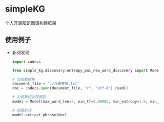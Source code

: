 # simpleKG
个人开源知识图谱构建框架




## 使用例子



* 新词发现

  ```python
  import codecs
  
  from simple_kg.discovery.entropy_pmi_new_word_discovery import Model
  
  # 加载数据集
  document_file = './斗破苍穹.txt'
  doc = codecs.open(document_file, "r", "utf-8").read()
  
  # 加载新词发现模型
  model = Model(max_word_len=5, min_tf=0.00005, min_entropy=1.0, min_pmi=3.0)
  
  # 挖掘新词
  model.extract_phrase(doc)
  ```
